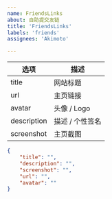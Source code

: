 ```yaml
---
name: FriendsLinks
about: 自助提交友链
title: 'FriendsLinks'
labels: 'friends'
assignees: 'Akimoto'

---
```


|  选项   | 描述  |
|  ----  | ----  |
| title  | 网站标题 |
| url  | 主页链接 |
| avatar  | 头像 / Logo |
| description  | 描述 / 个性签名 |
| screenshot  | 主页截图 |

<!-- 请在双引号中填写 -->
```json
{
    "title": "",
    "description": "",
    "screenshot": "",
    "url": "",
    "avatar": ""
}
```
